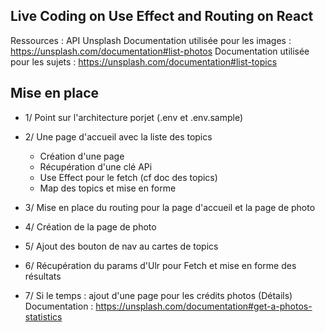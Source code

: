 ## Live Coding on Use Effect and Routing on React

Ressources : API Unsplash
Documentation utilisée pour les images : https://unsplash.com/documentation#list-photos
Documentation utilisée pour les sujets : https://unsplash.com/documentation#list-topics

## Mise en place
- 1/ Point sur l'architecture porjet (.env et .env.sample)
- 2/ Une page d'accueil avec la liste des topics
  - Création d'une page
  - Récupération d'une clé APi
  - Use Effect pour le fetch (cf doc des topics)
  - Map des topics et mise en forme
- 3/ Mise en place du routing pour la page d'accueil et la page de photo
- 4/ Création de la page de photo
- 5/ Ajout des bouton de nav au cartes de topics
- 6/ Récupération du params d'Ulr pour Fetch  et mise en forme des résultats

- 7/ Si le temps : ajout d'une page pour les crédits photos (Détails)
    Documentation : https://unsplash.com/documentation#get-a-photos-statistics